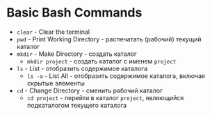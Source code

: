 # Basic Bash Commands

* `clear` - Clear the terminal
* `pwd` - Print Working Directory - распечатать (рабочий) текущий каталог
* `mkdir` - Make Directory - создать каталог
    * `mkdir project` - создать каталог с именем `project`
* `ls` - List - отобразить содержимое каталога
    * `ls -a` - List All - отобразить содержимое каталога, включая скрытые элементы
* `cd` - Change Directory - сменить рабочий каталог
    * `cd project` - перейти в каталог `project`, являющийся подкаталогом текущего каталога



    